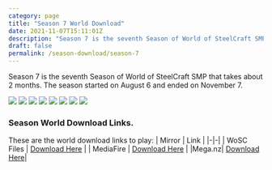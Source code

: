 ```yaml
---
category: page
title: "Season 7 World Download"
date: 2021-11-07T15:11:01Z
description: "Season 7 is the seventh Season of World of SteelCraft SMP that takes about 2 months. The season started on August 6 and ended on November 7."
draft: false
permalink: /season-download/season-7
---
```

Season 7 is the seventh Season of World of SteelCraft SMP that takes about 2 months. The season started on August 6 and ended on November 7.

![](/images/season-download/Screenshot-53-1024x576.png)
![](/images/season-download/Screenshot-58-1024x576.png)
![](/images/season-download/Screenshot-56-1024x576.png)
![](/images/season-download/Screenshot-59-1024x576.png)
![](/images/season-download/Screenshot-2021-10-25-110709.png)
![](/images/season-download/Screenshot-61-1024x576.png)
![](/images/season-download/Screenshot-54-1024x576.png)
![](/images/season-download/Screenshot-55-1024x576.png)

<div class="padding-post">

### Season World Download Links.
These are the world download links to play:
| Mirror | Link |
|-|-|
| WoSC Files | [Download Here](https://wosc.tk/WoSCSMPS7-GD) | 
| MediaFire | [Download Here](https://wosc.tk/WoSCSMPS7-MF) |
|Mega.nz| [Download Here](https://wosc.tk/WoSCSMPS7-MG)|
</div>